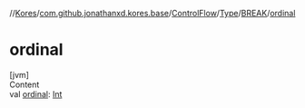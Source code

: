 //[Kores](../../../../index.md)/[com.github.jonathanxd.kores.base](../../../index.md)/[ControlFlow](../../index.md)/[Type](../index.md)/[BREAK](index.md)/[ordinal](ordinal.md)



# ordinal  
[jvm]  
Content  
val [ordinal](ordinal.md): [Int](https://kotlinlang.org/api/latest/jvm/stdlib/kotlin/-int/index.html)  



